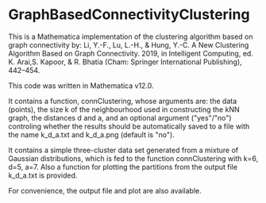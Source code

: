 # GraphBasedConnectivityClustering

This is a Mathematica implementation of the clustering algorithm based on graph connectivity by: Li, Y.-F., Lu, L.-H., & Hung, Y.-C. A New Clustering Algorithm Based on Graph Connectivity. 2019, in Intelligent Computing, ed. K. Arai,S. Kapoor, & R. Bhatia (Cham: Springer International Publishing), 442–454.

This code was written in Mathematica v12.0.

It contains a function, connClustering, whose arguments are: the data (points), the size k of the neighbourhood used in constructing the kNN graph, the distances d and a, and an optional argument ("yes"/"no") controling whether the results should be automatically saved to a file with the name k_d_a.txt and k_d_a.png (default is "no"). 

It contains a simple three-cluster data set generated from a mixture of Gaussian distributions, which is fed to the function connClustering with k=6, d=5, a=7. Also a function for plotting the partitions from the output file k_d_a.txt is provided.

For convenience, the output file and plot are also available.
